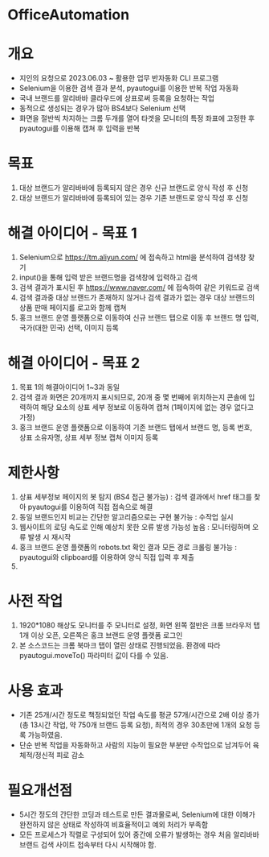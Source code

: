 # OfficeAutomation

# 개요
- 지인의 요청으로 2023.06.03 ~ 활용한 업무 반자동화 CLI 프로그램
- Selenium을 이용한 검색 결과 분석, pyautogui를 이용한 반복 작업 자동화
- 국내 브랜드를 알리바바 클라우드에 상표로써 등록을 요청하는 작업
- 동적으로 생성되는 경우가 많아 BS4보다 Selenium 선택
- 화면을 절반씩 차지하는 크롬 두개를 열어 타겟을 모니터의 특정 좌표에 고정한 후 pyautogui를 이용해 캡쳐 후 입력을 반복

# 목표
1. 대상 브랜드가 알리바바에 등록되지 않은 경우 신규 브랜드로 양식 작성 후 신청
2. 대상 브랜드가 알리바바에 등록되어 있는 경우 기존 브랜드로 양식 작성 후 신청

# 해결 아이디어 - 목표 1
1. Selenium으로 https://tm.aliyun.com/ 에 접속하고 html을 분석하여 검색창 찾기
2. input()을 통해 입력 받은 브랜드명을 검색창에 입력하고 검색
3. 검색 결과가 표시된 후 https://www.naver.com/ 에 접속하여 같은 키워드로 검색
4. 검색 결과중 대상 브랜드가 존재하지 않거나 검색 결과가 없는 경우 대상 브랜드의 상품 판매 페이지를 로고와 함께 캡쳐
5. 홍크 브랜드 운영 플랫폼으로 이동하여 신규 브랜드 탭으로 이동 후 브랜드 명 입력, 국가(대한 민국) 선택, 이미지 등록

# 해결 아이디어 - 목표 2
1. 목표 1의 해결아이디어 1~3과 동일
2. 검색 결과 화면은 20개까지 표시되므로, 20개 중 몇 번째에 위치하는지 콘솔에 입력하여 해당 요소의 상표 세부 정보로 이동하여 캡쳐 (1페이지에 없는 경우 없다고 가정)
4. 홍크 브랜드 운영 플랫폼으로 이동하여 기존 브랜드 탭에서 브랜드 명, 등록 번호, 상표 소유자명, 상표 세부 정보 캡쳐 이미지 등록

# 제한사항
1. 상표 세부정보 페이지의 봇 탐지 (BS4 접근 불가능) : 검색 결과에서 href 태그를 찾아 pyautogui를 이용하여 직접 접속으로 해결
2. 동일 브랜드인지 비교는 간단한 알고리즘으로는 구현 불가능 : 수작업 실시
3. 웹사이트의 로딩 속도로 인해 예상치 못한 오류 발생 가능성 높음 : 모니터링하며 오류 발생 시 재시작
4. 홍크 브랜드 운영 플랫폼의 robots.txt 확인 결과 모든 경로 크롤링 불가능 : pyautogui와 clipboard를 이용하여 양식 직접 입력 후 제출
5. 

# 사전 작업
1. 1920*1080 해상도 모니터를 주 모니터로 설정, 화면 왼쪽 절반은 크롬 브라우저 탭 1개 이상 오픈, 오른쪽은 홍크 브랜드 운영 플랫폼 로그인
2. 본 소스코드는 크롬 북마크 탭이 열린 상태로 진행되었음. 환경에 따라 pyautogui.moveTo() 파라미터 값이 다를 수 있음.

# 사용 효과
- 기존 25개/시간 정도로 책정되었던 작업 속도를 평균 57개/시간으로 2배 이상 증가 (총 13시간 작업, 약 750개 브랜드 등록 요청), 최적의 경우 30초만에 1개의 요청 등록 가능하였음.
- 단순 반복 작업을 자동화하고 사람의 지능이 필요한 부분만 수작업으로 남겨두어 육체적/정신적 피로 감소

# 필요개선점
- 5시간 정도의 간단한 코딩과 테스트로 만든 결과물로써, Selenium에 대한 이해가 완전하지 않은 상태로 작성하여 비효율적이고 예외 처리가 부족함
- 모든 프로세스가 직렬로 구성되어 있어 중간에 오류가 발생하는 경우 처음 알리바바 브랜드 검색 사이트 접속부터 다시 시작해야 함.
